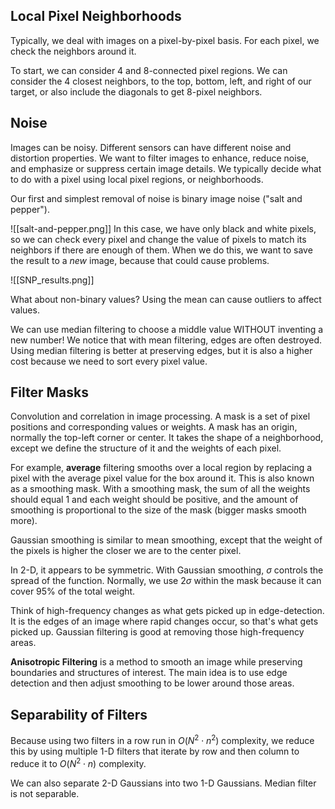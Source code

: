 ## Local Pixel Neighborhoods

Typically, we deal with images on a pixel-by-pixel basis. For each pixel, we check the neighbors around it.

To start, we can consider 4 and 8-connected pixel regions. We can consider the 4 closest neighbors, to the top, bottom, left, and right of our target, or also include the diagonals to get 8-pixel neighbors.

## Noise

Images can be noisy. Different sensors can have different noise and distortion properties. We want to filter images to enhance, reduce noise, and emphasize or suppress certain image details. We typically decide what to do with a pixel using local pixel regions, or neighborhoods.

Our first and simplest removal of noise is binary image noise ("salt and pepper").

![[salt-and-pepper.png]]
In this case, we have only black and white pixels, so we can check every pixel and change the value of pixels to match its neighbors if there are enough of them. When we do this, we want to save the result to a _new_ image, because that could cause problems.

![[SNP_results.png]]

What about non-binary values? Using the mean can cause outliers to affect values.

We can use median filtering to choose a middle value WITHOUT inventing a new number! We notice that with mean filtering, edges are often destroyed. Using median filtering is better at preserving edges, but it is also a higher cost because we need to sort every pixel value.

## Filter Masks

Convolution and correlation in image processing. A mask is a set of pixel positions and corresponding values or weights. A mask has an origin, normally the top-left corner or center. It takes the shape of a neighborhood, except we define the structure of it and the weights of each pixel.

For example, **average** filtering smooths over a local region by replacing a pixel with the average pixel value for the box around it. This is also known as a smoothing mask. With a smoothing mask, the sum of all the weights should equal 1 and each weight should be positive, and the amount of smoothing is proportional to the size of the mask (bigger masks smooth more).

Gaussian smoothing is similar to mean smoothing, except that the weight of the pixels is higher the closer we are to the center pixel.

In 2-D, it appears to be symmetric. With Gaussian smoothing, $\sigma$ controls the spread of the function. Normally, we use $2\sigma$ within the mask because it can cover 95% of the total weight.

Think of high-frequency changes as what gets picked up in edge-detection. It is the edges of an image where rapid changes occur, so that's what gets picked up. Gaussian filtering is good at removing those high-frequency areas.

**Anisotropic Filtering** is a method to smooth an image while preserving boundaries and structures of interest. The main idea is to use edge detection and then adjust smoothing to be lower around those areas.

## Separability of Filters

Because using two filters in a row run in $O(N^2 \cdot n^2)$ complexity, we reduce this by using multiple 1-D filters that iterate by row and then column to reduce it to $O(N^2 \cdot n)$ complexity.

We can also separate 2-D Gaussians into two 1-D Gaussians. Median filter is not separable.
